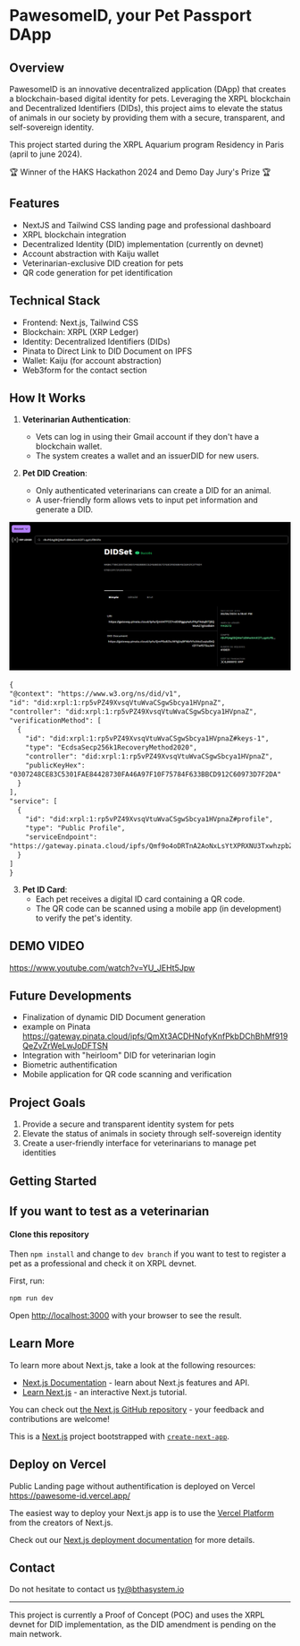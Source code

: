 # PawesomeID, your Pet Passport DApp

## Overview

PawesomeID is an innovative decentralized application (DApp) that creates a blockchain-based digital identity for pets. Leveraging the XRPL blockchain and Decentralized Identifiers (DIDs), this project aims to elevate the status of animals in our society by providing them with a secure, transparent, and self-sovereign identity.

This project started during the XRPL Aquarium program Residency in Paris (april to june 2024).

🏆 Winner of the HAKS Hackathon 2024 and Demo Day Jury's Prize 🏆 

## Features

- NextJS and Tailwind CSS landing page and professional dashboard
- XRPL blockchain integration
- Decentralized Identity (DID) implementation (currently on devnet)
- Account abstraction with Kaiju wallet
- Veterinarian-exclusive DID creation for pets
- QR code generation for pet identification

## Technical Stack

- Frontend: Next.js, Tailwind CSS
- Blockchain: XRPL (XRP Ledger)
- Identity: Decentralized Identifiers (DIDs)
- Pinata to Direct Link to DID Document on IPFS
- Wallet: Kaiju (for account abstraction)
- Web3form for the contact section

## How It Works

1. **Veterinarian Authentication**: 
   - Vets can log in using their Gmail account if they don't have a blockchain wallet.
   - The system creates a wallet and an issuerDID for new users.

2. **Pet DID Creation**:
   - Only authenticated veterinarians can create a DID for an animal.
   - A user-friendly form allows vets to input pet information and generate a DID.
  
  ![Pet DID Creation](public/images/didset300524.png)

  ```
  {
  "@context": "https://www.w3.org/ns/did/v1",
  "id": "did:xrpl:1:rp5vPZ49XvsqVtuWvaCSgwSbcya1HVpnaZ",
  "controller": "did:xrpl:1:rp5vPZ49XvsqVtuWvaCSgwSbcya1HVpnaZ",
  "verificationMethod": [
    {
      "id": "did:xrpl:1:rp5vPZ49XvsqVtuWvaCSgwSbcya1HVpnaZ#keys-1",
      "type": "EcdsaSecp256k1RecoveryMethod2020",
      "controller": "did:xrpl:1:rp5vPZ49XvsqVtuWvaCSgwSbcya1HVpnaZ",
      "publicKeyHex": "0307248CE83C5301FAE84428730FA46A97F10F75784F633BBCD912C60973D7F2DA"
    }
  ],
  "service": [
    {
      "id": "did:xrpl:1:rp5vPZ49XvsqVtuWvaCSgwSbcya1HVpnaZ#profile",
      "type": "Public Profile",
      "serviceEndpoint": "https://gateway.pinata.cloud/ipfs/Qmf9o4oDRTnA2AoNxLsYtXPRXNU3TxwhzpbZH5HWbdjLZa"
    }
  ]
}
```

3. **Pet ID Card**:
   - Each pet receives a digital ID card containing a QR code.
   - The QR code can be scanned using a mobile app (in development) to verify the pet's identity.

## DEMO VIDEO

https://www.youtube.com/watch?v=YU_JEHt5Jpw

## Future Developments

- Finalization of dynamic DID Document generation
- example on Pinata https://gateway.pinata.cloud/ipfs/QmXt3ACDHNofyKnfPkbDChBhMf919QeZvZrWeLwJoDFTSN
- Integration with "heirloom" DID for veterinarian login
- Biometric authentification
- Mobile application for QR code scanning and verification

## Project Goals

1. Provide a secure and transparent identity system for pets
2. Elevate the status of animals in society through self-sovereign identity
3. Create a user-friendly interface for veterinarians to manage pet identities

## Getting Started

## If you want to test as a veterinarian
#### Clone this repository
Then
```npm install```
and change to ```dev branch``` if you want to test to register a pet as a professional and check it on XRPL devnet.


First, run:

```bash
npm run dev
```

Open [http://localhost:3000](http://localhost:3000) with your browser to see the result.


## Learn More

To learn more about Next.js, take a look at the following resources:

- [Next.js Documentation](https://nextjs.org/docs) - learn about Next.js features and API.
- [Learn Next.js](https://nextjs.org/learn) - an interactive Next.js tutorial.

You can check out [the Next.js GitHub repository](https://github.com/vercel/next.js/) - your feedback and contributions are welcome!


This is a [Next.js](https://nextjs.org/) project bootstrapped with [`create-next-app`](https://github.com/vercel/next.js/tree/canary/packages/create-next-app).

## Deploy on Vercel

Public Landing page without authentification is deployed on Vercel
https://pawesome-id.vercel.app/

The easiest way to deploy your Next.js app is to use the [Vercel Platform](https://vercel.com/new?utm_medium=default-template&filter=next.js&utm_source=create-next-app&utm_campaign=create-next-app-readme) from the creators of Next.js.

Check out our [Next.js deployment documentation](https://nextjs.org/docs/deployment) for more details.


## Contact

Do not hesitate to contact us
ty@bthasystem.io

---

This project is currently a Proof of Concept (POC) and uses the XRPL devnet for DID implementation, as the DID amendment is pending on the main network.